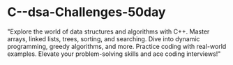 # C--dsa-Challenges-50day
"Explore the world of data structures and algorithms with C++. Master arrays, linked lists, trees, sorting, and searching. Dive into dynamic programming, greedy algorithms, and more. Practice coding with real-world examples. Elevate your problem-solving skills and ace coding interviews!"
